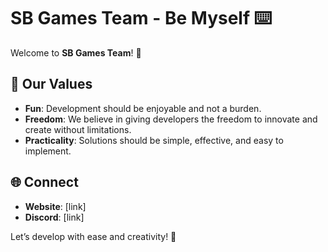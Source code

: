 # SB Games Team - Be Myself ⌨️

Welcome to **SB Games Team**! 🚀

## 🌟 Our Values

- **Fun**: Development should be enjoyable and not a burden.
- **Freedom**: We believe in giving developers the freedom to innovate and create without limitations.
- **Practicality**: Solutions should be simple, effective, and easy to implement.

## 🌐 Connect

- **Website**: [link]
- **Discord**: [link]

Let’s develop with ease and creativity! 🎉
